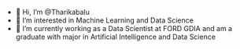 - 👋 Hi, I’m @Tharikabalu
- 👀 I’m interested in Machine Learning and Data Science
- 🌱 I’m currently working as a Data Scientist at FORD GDIA and am a graduate with major in Artificial Intelligence and Data Science

<!---
Tharikabalu/Tharikabalu is a ✨ special ✨ repository because its `README.md` (this file) appears on your GitHub profile.
You can click the Preview link to take a look at your changes.
--->
